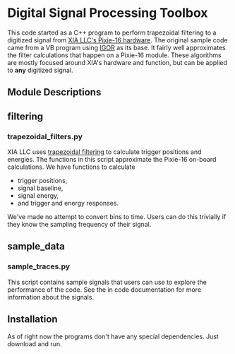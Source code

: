 # Digital Signal Processing Toolbox
This code started as a C++ program to perform trapezoidal filtering to a digitized signal from 
[XIA LLC's Pixie-16 hardware](https://www.xia.com/dgf_pixie-16.html). The original sample code came
from a VB program using [IGOR](https://www.wavemetrics.com/) as its base. It fairly well approximates 
the filter calculations that happen on a Pixie-16 module. These algorithms are mostly focused around 
XIA's hardware and function, but can be applied to **any** digitized signal. 

## Module Descriptions
## filtering
### trapezoidal_filters.py
XIA LLC uses [trapezoidal filtering](https://doi.org/10.1109/NSSMIC.2008.4774600) to calculate 
trigger positions and energies. The functions in this script approximate the Pixie-16 on-board 
calculations. We have functions to calculate
* trigger positions,
* signal baseline,
* signal energy,
* and trigger and energy responses.
 
We've made no attempt to convert bins to time. Users can do this trivially if they know the sampling
frequency of their signal. 

## sample_data
### sample_traces.py
This script contains sample signals that users can use to explore the performance of the code. See 
the in code documentation for more information about the signals. 

## Installation
As of right now the programs don't have any special dependencies. Just download and run. 
